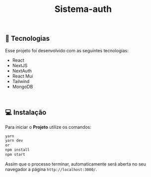 <h1 align="center">
     Sistema-auth
</h1>

<br>

## :rocket: Tecnologias

Esse projeto foi desenvolvido com as seguintes tecnologias:
- React
- NextJS
- NextAuth
- React Mui
- Tailwind
- MongoDB
<br>

## 💻 Instalação

Para iniciar o **Projeto** utilize os comandos:

```bash
yarn
yarn dev
or
npm install
npm start
```
Assim que o processo terminar, automaticamente será aberta no seu navegador a página `http://localhost:3000/`.
